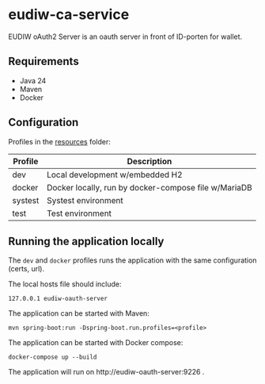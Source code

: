 # eudiw-ca-service
EUDIW oAuth2 Server is an oauth server in front of ID-porten for wallet.



## Requirements
- Java 24
- Maven
- Docker

## Configuration



Profiles in the [resources](/src/main/resources) folder:

| Profile | Description                                          |
|---------|------------------------------------------------------|
| dev     | Local development w/embedded H2                      |
| docker  | Docker locally, run by docker-compose file w/MariaDB |
| systest | Systest environment                                  |
| test    | Test environment                                     |


## Running the application locally

The `dev` and `docker` profiles runs the application with the same configuration (certs, url).

The local hosts file should include:
```
127.0.0.1 eudiw-oauth-server
```

The application can be started with Maven:
```
mvn spring-boot:run -Dspring-boot.run.profiles=<profile>
```

The application can be started with Docker compose:
```
docker-compose up --build
```

The application will run on http://eudiw-oauth-server:9226 .